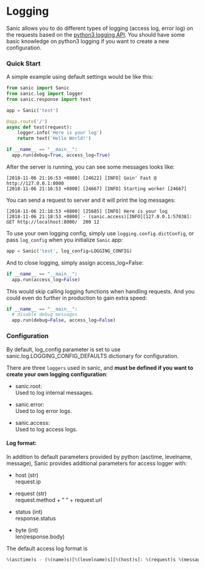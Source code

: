 # Logging


Sanic allows you to do different types of logging (access log, error log) on the requests based on the [python3 logging API](https://docs.python.org/3/howto/logging.html). You should have some basic knowledge on python3 logging if you want to create a new configuration.

### Quick Start

A simple example using default settings would be like this:

```python
from sanic import Sanic
from sanic.log import logger
from sanic.response import text

app = Sanic('test')

@app.route('/')
async def test(request):
    logger.info('Here is your log')
    return text('Hello World!')

if __name__ == "__main__":
  app.run(debug=True, access_log=True)
```

After the server is running, you can see some messages looks like:
```
[2018-11-06 21:16:53 +0800] [24622] [INFO] Goin' Fast @ http://127.0.0.1:8000
[2018-11-06 21:16:53 +0800] [24667] [INFO] Starting worker [24667]
```

You can send a request to server and it will print the log messages:
```
[2018-11-06 21:18:53 +0800] [25685] [INFO] Here is your log
[2018-11-06 21:18:53 +0800] - (sanic.access)[INFO][127.0.0.1:57038]: GET http://localhost:8000/  200 12
```

To use your own logging config, simply use `logging.config.dictConfig`, or
pass `log_config` when you initialize `Sanic` app:

```python
app = Sanic('test', log_config=LOGGING_CONFIG)
```

And to close logging, simply assign access_log=False:

```python
if __name__ == "__main__":
  app.run(access_log=False)
```

This would skip calling logging functions when handling requests.
And you could even do further in production to gain extra speed:

```python
if __name__ == "__main__":
  # disable debug messages
  app.run(debug=False, access_log=False)
```

### Configuration

By default, log_config parameter is set to use sanic.log.LOGGING_CONFIG_DEFAULTS dictionary for configuration.

There are three `loggers` used in sanic, and **must be defined if you want to create your own logging configuration**:

- sanic.root:<br>
  Used to log internal messages.

- sanic.error:<br>
  Used to log error logs.

- sanic.access:<br>
  Used to log access logs.

#### Log format:

In addition to default parameters provided by python (asctime, levelname, message),
Sanic provides additional parameters for access logger with:

- host (str)<br>
  request.ip


- request (str)<br>
  request.method + " " + request.url


- status (int)<br>
  response.status


- byte (int)<br>
  len(response.body)


The default access log format is 
```python
%(asctime)s - (%(name)s)[%(levelname)s][%(host)s]: %(request)s %(message)s %(status)d %(byte)d
```
